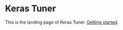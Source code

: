 # Keras Tuner

This is the landing page of Keras Tuner.
[Getting started](/ecosystem/keras-tuner/getting_started).
